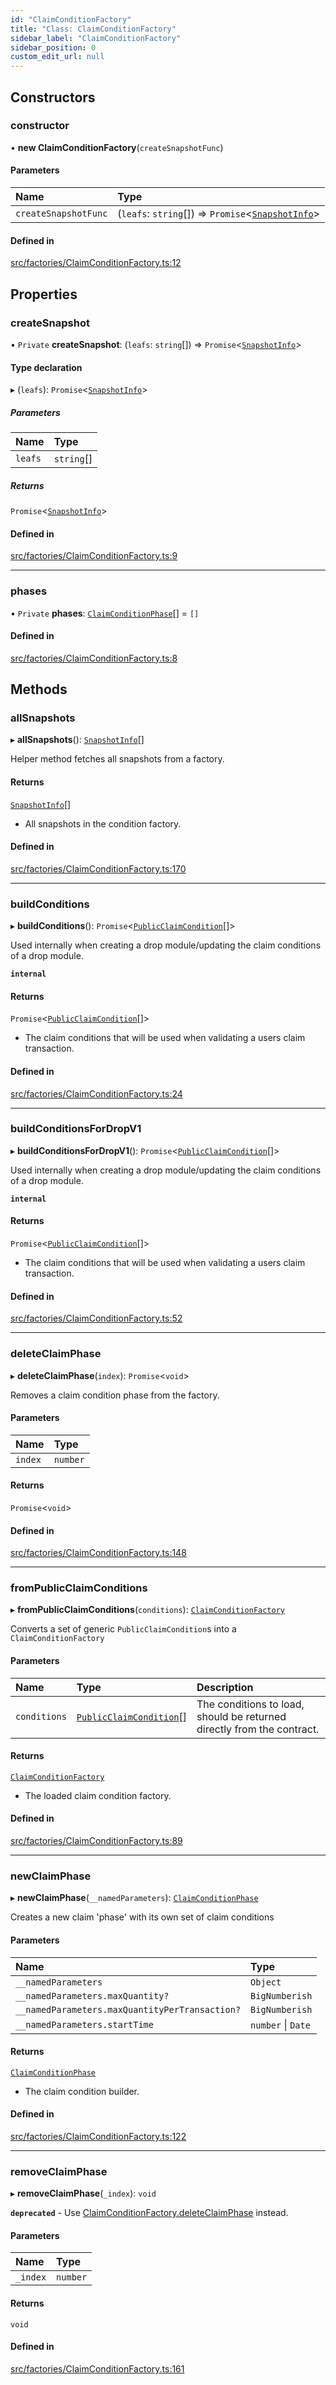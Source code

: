 ```yaml
---
id: "ClaimConditionFactory"
title: "Class: ClaimConditionFactory"
sidebar_label: "ClaimConditionFactory"
sidebar_position: 0
custom_edit_url: null
---
```


## Constructors

### constructor

• **new ClaimConditionFactory**(`createSnapshotFunc`)

#### Parameters

| Name                 | Type                                                                              |
| :------------------- | :-------------------------------------------------------------------------------- |
| `createSnapshotFunc` | (`leafs`: `string`[]) => `Promise`<[`SnapshotInfo`](../interfaces/SnapshotInfo)\> |

#### Defined in

[src/factories/ClaimConditionFactory.ts:12](https://github.com/PrasoonPratham/nftlabs-sdk-ts/blob/68c3596/src/factories/ClaimConditionFactory.ts#L12)

## Properties

### createSnapshot

• `Private` **createSnapshot**: (`leafs`: `string`[]) => `Promise`<[`SnapshotInfo`](../interfaces/SnapshotInfo)\>

#### Type declaration

▸ (`leafs`): `Promise`<[`SnapshotInfo`](../interfaces/SnapshotInfo)\>

##### Parameters

| Name    | Type       |
| :------ | :--------- |
| `leafs` | `string`[] |

##### Returns

`Promise`<[`SnapshotInfo`](../interfaces/SnapshotInfo)\>

#### Defined in

[src/factories/ClaimConditionFactory.ts:9](https://github.com/PrasoonPratham/nftlabs-sdk-ts/blob/68c3596/src/factories/ClaimConditionFactory.ts#L9)

---

### phases

• `Private` **phases**: [`ClaimConditionPhase`](ClaimConditionPhase)[] = `[]`

#### Defined in

[src/factories/ClaimConditionFactory.ts:8](https://github.com/PrasoonPratham/nftlabs-sdk-ts/blob/68c3596/src/factories/ClaimConditionFactory.ts#L8)

## Methods

### allSnapshots

▸ **allSnapshots**(): [`SnapshotInfo`](../interfaces/SnapshotInfo)[]

Helper method fetches all snapshots from a factory.

#### Returns

[`SnapshotInfo`](../interfaces/SnapshotInfo)[]

- All snapshots in the condition factory.

#### Defined in

[src/factories/ClaimConditionFactory.ts:170](https://github.com/PrasoonPratham/nftlabs-sdk-ts/blob/68c3596/src/factories/ClaimConditionFactory.ts#L170)

---

### buildConditions

▸ **buildConditions**(): `Promise`<[`PublicClaimCondition`](../interfaces/PublicClaimCondition)[]\>

Used internally when creating a drop module/updating
the claim conditions of a drop module.

**`internal`**

#### Returns

`Promise`<[`PublicClaimCondition`](../interfaces/PublicClaimCondition)[]\>

- The claim conditions that will be used when validating a users claim transaction.

#### Defined in

[src/factories/ClaimConditionFactory.ts:24](https://github.com/PrasoonPratham/nftlabs-sdk-ts/blob/68c3596/src/factories/ClaimConditionFactory.ts#L24)

---

### buildConditionsForDropV1

▸ **buildConditionsForDropV1**(): `Promise`<[`PublicClaimCondition`](../interfaces/PublicClaimCondition)[]\>

Used internally when creating a drop module/updating
the claim conditions of a drop module.

**`internal`**

#### Returns

`Promise`<[`PublicClaimCondition`](../interfaces/PublicClaimCondition)[]\>

- The claim conditions that will be used when validating a users claim transaction.

#### Defined in

[src/factories/ClaimConditionFactory.ts:52](https://github.com/PrasoonPratham/nftlabs-sdk-ts/blob/68c3596/src/factories/ClaimConditionFactory.ts#L52)

---

### deleteClaimPhase

▸ **deleteClaimPhase**(`index`): `Promise`<`void`\>

Removes a claim condition phase from the factory.

#### Parameters

| Name    | Type     |
| :------ | :------- |
| `index` | `number` |

#### Returns

`Promise`<`void`\>

#### Defined in

[src/factories/ClaimConditionFactory.ts:148](https://github.com/PrasoonPratham/nftlabs-sdk-ts/blob/68c3596/src/factories/ClaimConditionFactory.ts#L148)

---

### fromPublicClaimConditions

▸ **fromPublicClaimConditions**(`conditions`): [`ClaimConditionFactory`](ClaimConditionFactory)

Converts a set of generic `PublicClaimCondition`s into a `ClaimConditionFactory`

#### Parameters

| Name         | Type                                                           | Description                                                            |
| :----------- | :------------------------------------------------------------- | :--------------------------------------------------------------------- |
| `conditions` | [`PublicClaimCondition`](../interfaces/PublicClaimCondition)[] | The conditions to load, should be returned directly from the contract. |

#### Returns

[`ClaimConditionFactory`](ClaimConditionFactory)

- The loaded claim condition factory.

#### Defined in

[src/factories/ClaimConditionFactory.ts:89](https://github.com/PrasoonPratham/nftlabs-sdk-ts/blob/68c3596/src/factories/ClaimConditionFactory.ts#L89)

---

### newClaimPhase

▸ **newClaimPhase**(`__namedParameters`): [`ClaimConditionPhase`](ClaimConditionPhase)

Creates a new claim 'phase' with its own set of claim conditions

#### Parameters

| Name                                           | Type               |
| :--------------------------------------------- | :----------------- |
| `__namedParameters`                            | `Object`           |
| `__namedParameters.maxQuantity?`               | `BigNumberish`     |
| `__namedParameters.maxQuantityPerTransaction?` | `BigNumberish`     |
| `__namedParameters.startTime`                  | `number` \| `Date` |

#### Returns

[`ClaimConditionPhase`](ClaimConditionPhase)

- The claim condition builder.

#### Defined in

[src/factories/ClaimConditionFactory.ts:122](https://github.com/PrasoonPratham/nftlabs-sdk-ts/blob/68c3596/src/factories/ClaimConditionFactory.ts#L122)

---

### removeClaimPhase

▸ **removeClaimPhase**(`_index`): `void`

**`deprecated`** - Use [ClaimConditionFactory.deleteClaimPhase](ClaimConditionFactory#deleteclaimphase) instead.

#### Parameters

| Name     | Type     |
| :------- | :------- |
| `_index` | `number` |

#### Returns

`void`

#### Defined in

[src/factories/ClaimConditionFactory.ts:161](https://github.com/PrasoonPratham/nftlabs-sdk-ts/blob/68c3596/src/factories/ClaimConditionFactory.ts#L161)
